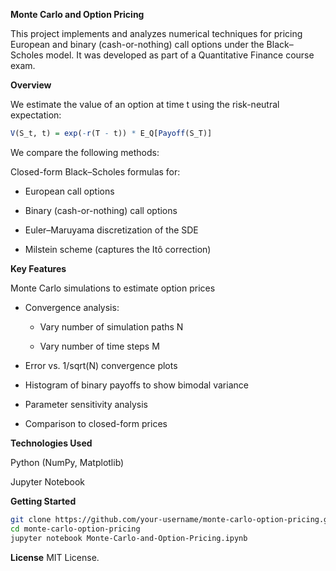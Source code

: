 **Monte Carlo and Option Pricing**

This project implements and analyzes numerical techniques for pricing European and binary (cash-or-nothing) call options under the Black–Scholes model. It was developed as part of a Quantitative Finance course exam.

**Overview**

We estimate the value of an option at time t using the risk-neutral expectation:

```r
V(S_t, t) = exp(-r(T - t)) * E_Q[Payoff(S_T)]
```
We compare the following methods:

Closed-form Black–Scholes formulas for:

* European call options

* Binary (cash-or-nothing) call options

* Euler–Maruyama discretization of the SDE

* Milstein scheme (captures the Itô correction)

**Key Features**

Monte Carlo simulations to estimate option prices

 * Convergence analysis:

   * Vary number of simulation paths N

   * Vary number of time steps M

 * Error vs. 1/sqrt(N) convergence plots

 * Histogram of binary payoffs to show bimodal variance

* Parameter sensitivity analysis

* Comparison to closed-form prices

**Technologies Used**

Python (NumPy, Matplotlib)

Jupyter Notebook

**Getting Started**
```bash
git clone https://github.com/your-username/monte-carlo-option-pricing.git
cd monte-carlo-option-pricing
jupyter notebook Monte-Carlo-and-Option-Pricing.ipynb
```

**License**
MIT License.
